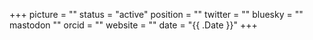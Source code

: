 +++
picture = ""
status = "active"
position = ""
twitter = ""
bluesky = ""
mastodon ""
orcid = ""
website = ""
date = "{{ .Date }}"
+++

<!-- Very short bio here -->